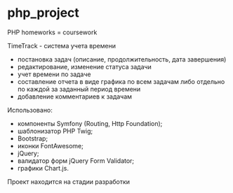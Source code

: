 # php_project
PHP homeworks = coursework

TimeTrack - система учета времени
- постановка задач (описание, продолжительность, дата завершения)
- редактирование, изменение статуса задачи
- учет времени по задаче
- составление отчета в виде графика по всем задачам либо отдельно по каждой за заданный период времени
- добавление комментариев к задачам

Использовано:
- компоненты Symfony (Routing, Http Foundation);
- шаблонизатор PHP Twig;
- Bootstrap;
- иконки FontAwesome;
- jQuery;
- валидатор форм jQuery Form Validator;
- графики Chart.js.

Проект находится на стадии разработки
